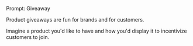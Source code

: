 Prompt: Giveaway

Product giveaways are fun for brands and for customers.

Imagine a product you'd like to have and how you'd display it to incentivize customers to join.
